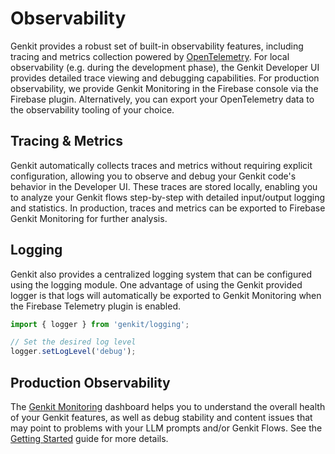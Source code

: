 # Observability

Genkit provides a robust set of built-in observability features, including tracing and metrics collection powered by [OpenTelemetry](https://opentelemetry.io/). For local observability (e.g. during the development phase), the Genkit Developer UI provides detailed trace viewing and debugging capabilities. For production observability, we provide Genkit Monitoring in the Firebase console via the Firebase plugin. Alternatively, you can export your OpenTelemetry data to the observability tooling of your choice.

## Tracing & Metrics

Genkit automatically collects traces and metrics without requiring explicit configuration, allowing you to observe and debug your Genkit code's behavior in the Developer UI. These traces are stored locally, enabling you to analyze your Genkit flows step-by-step with detailed input/output logging and statistics. In production, traces and metrics can be exported to Firebase Genkit Monitoring for further analysis.

## Logging

Genkit also provides a centralized logging system that can be configured using the logging module. One advantage of using the Genkit provided logger is that logs will automatically be exported to Genkit Monitoring when the Firebase Telemetry plugin is enabled.

```typescript
import { logger } from 'genkit/logging';

// Set the desired log level
logger.setLogLevel('debug');
```

## Production Observability

The [Genkit Monitoring](https://console.firebase.google.com/project/_/genai_monitoring) dashboard helps you to understand the overall health of your Genkit features, as well as debug stability and content issues that may point to problems with your LLM prompts and/or Genkit Flows. See the [Getting Started](./observability/getting-started.md) guide for more details.
